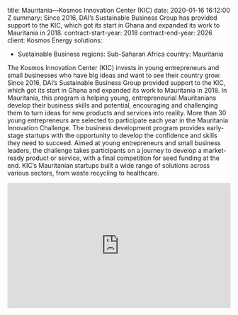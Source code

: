 
title: Mauritania—Kosmos Innovation Center (KIC)
date: 2020-01-16 16:12:00 Z
summary: Since 2016, DAI’s Sustainable Business Group has provided support to the
  KIC, which got its start in Ghana and expanded its work to Mauritania in 2018.
contract-start-year: 2018
contract-end-year: 2026
client: Kosmos Energy
solutions:
- Sustainable Business
regions: Sub-Saharan Africa
country: Mauritania


The Kosmos Innovation Center (KIC) invests in young entrepreneurs and small businesses who have big ideas and want to see their country grow. Since 2016, DAI’s Sustainable Business Group provided support to the KIC, which got its start in Ghana and expanded its work to Mauritania in 2018. In Mauritania, this program is helping young, entrepreneurial Mauritanians develop their business skills and potential, encouraging and challenging them to turn ideas for new products and services into reality. More than 30 young entrepreneurs are selected to participate each year in the Mauritania Innovation Challenge. The business development program provides early-stage startups with the opportunity to develop the confidence and skills they need to succeed. Aimed at young entrepreneurs and small business leaders, the challenge takes participants on a journey to develop a market-ready product or service, with a final competition for seed funding at the end. KIC’s Mauritanian startups built a wide range of solutions across various sectors, from waste recycling to healthcare.

<div style="padding:56.24% 0 0 0;position:relative;"><iframe src="https://player.vimeo.com/video/1081868075?badge=0&amp;autopause=0&amp;player_id=0&amp;app_id=58479" frameborder="0" allow="autoplay; fullscreen; picture-in-picture; clipboard-write; encrypted-media" style="position:absolute;top:0;left:0;width:100%;height:100%;" title="kic-start-ups"></iframe></div><script src="https://player.vimeo.com/api/player.js"></script>
